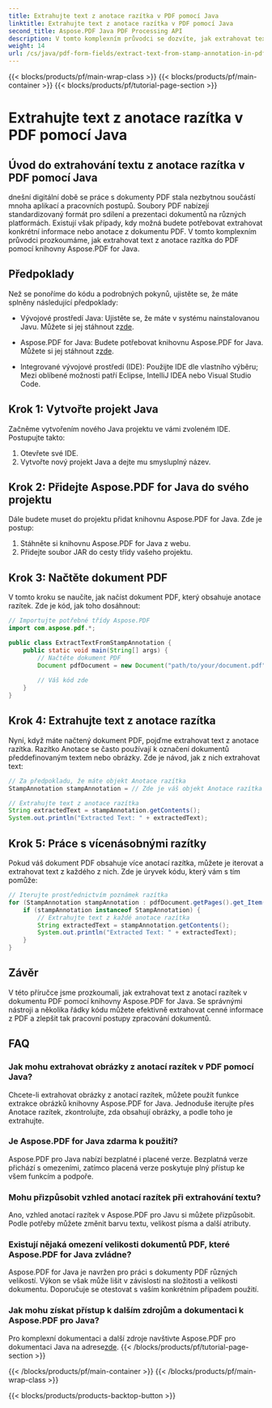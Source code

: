 ```yaml
---
title: Extrahujte text z anotace razítka v PDF pomocí Java
linktitle: Extrahujte text z anotace razítka v PDF pomocí Java
second_title: Aspose.PDF Java PDF Processing API
description: V tomto komplexním průvodci se dozvíte, jak extrahovat text z anotací razítek v PDF pomocí Javy. Pro efektivní zpracování PDF dokumentů použijte Aspose.PDF for Java.
weight: 14
url: /cs/java/pdf-form-fields/extract-text-from-stamp-annotation-in-pdf-using-java/
---
```


{{< blocks/products/pf/main-wrap-class >}}
{{< blocks/products/pf/main-container >}}
{{< blocks/products/pf/tutorial-page-section >}}

# Extrahujte text z anotace razítka v PDF pomocí Java


## Úvod do extrahování textu z anotace razítka v PDF pomocí Java

dnešní digitální době se práce s dokumenty PDF stala nezbytnou součástí mnoha aplikací a pracovních postupů. Soubory PDF nabízejí standardizovaný formát pro sdílení a prezentaci dokumentů na různých platformách. Existují však případy, kdy možná budete potřebovat extrahovat konkrétní informace nebo anotace z dokumentu PDF. V tomto komplexním průvodci prozkoumáme, jak extrahovat text z anotace razítka do PDF pomocí knihovny Aspose.PDF for Java.

## Předpoklady

Než se ponoříme do kódu a podrobných pokynů, ujistěte se, že máte splněny následující předpoklady:

-  Vývojové prostředí Java: Ujistěte se, že máte v systému nainstalovanou Javu. Můžete si jej stáhnout z[zde](https://www.java.com/download/).

-  Aspose.PDF for Java: Budete potřebovat knihovnu Aspose.PDF for Java. Můžete si jej stáhnout z[zde](https://releases.aspose.com/pdf/java/).

- Integrované vývojové prostředí (IDE): Použijte IDE dle vlastního výběru; Mezi oblíbené možnosti patří Eclipse, IntelliJ IDEA nebo Visual Studio Code.

## Krok 1: Vytvořte projekt Java

Začněme vytvořením nového Java projektu ve vámi zvoleném IDE. Postupujte takto:

1. Otevřete své IDE.
2. Vytvořte nový projekt Java a dejte mu smysluplný název.

## Krok 2: Přidejte Aspose.PDF for Java do svého projektu

Dále budete muset do projektu přidat knihovnu Aspose.PDF for Java. Zde je postup:

1. Stáhněte si knihovnu Aspose.PDF for Java z webu.
2. Přidejte soubor JAR do cesty třídy vašeho projektu.

## Krok 3: Načtěte dokument PDF

V tomto kroku se naučíte, jak načíst dokument PDF, který obsahuje anotace razítek. Zde je kód, jak toho dosáhnout:

```java
// Importujte potřebné třídy Aspose.PDF
import com.aspose.pdf.*;

public class ExtractTextFromStampAnnotation {
    public static void main(String[] args) {
        // Načtěte dokument PDF
        Document pdfDocument = new Document("path/to/your/document.pdf");
        
        // Váš kód zde
    }
}
```

## Krok 4: Extrahujte text z anotace razítka

Nyní, když máte načtený dokument PDF, pojďme extrahovat text z anotace razítka. Razítko Anotace se často používají k označení dokumentů předdefinovaným textem nebo obrázky. Zde je návod, jak z nich extrahovat text:

```java
// Za předpokladu, že máte objekt Anotace razítka
StampAnnotation stampAnnotation = // Zde je váš objekt Anotace razítka

// Extrahujte text z anotace razítka
String extractedText = stampAnnotation.getContents();
System.out.println("Extracted Text: " + extractedText);
```

## Krok 5: Práce s vícenásobnými razítky

Pokud váš dokument PDF obsahuje více anotací razítka, můžete je iterovat a extrahovat text z každého z nich. Zde je úryvek kódu, který vám s tím pomůže:

```java
// Iterujte prostřednictvím poznámek razítka
for (StampAnnotation stampAnnotation : pdfDocument.getPages().get_Item(1).getAnnotations()) {
    if (stampAnnotation instanceof StampAnnotation) {
        // Extrahujte text z každé anotace razítka
        String extractedText = stampAnnotation.getContents();
        System.out.println("Extracted Text: " + extractedText);
    }
}
```

## Závěr

V této příručce jsme prozkoumali, jak extrahovat text z anotací razítek v dokumentu PDF pomocí knihovny Aspose.PDF for Java. Se správnými nástroji a několika řádky kódu můžete efektivně extrahovat cenné informace z PDF a zlepšit tak pracovní postupy zpracování dokumentů.

## FAQ

### Jak mohu extrahovat obrázky z anotací razítek v PDF pomocí Java?

Chcete-li extrahovat obrázky z anotací razítek, můžete použít funkce extrakce obrázků knihovny Aspose.PDF for Java. Jednoduše iterujte přes Anotace razítek, zkontrolujte, zda obsahují obrázky, a podle toho je extrahujte.

### Je Aspose.PDF for Java zdarma k použití?

Aspose.PDF pro Java nabízí bezplatné i placené verze. Bezplatná verze přichází s omezeními, zatímco placená verze poskytuje plný přístup ke všem funkcím a podpoře.

### Mohu přizpůsobit vzhled anotací razítek při extrahování textu?

Ano, vzhled anotací razítek v Aspose.PDF pro Javu si můžete přizpůsobit. Podle potřeby můžete změnit barvu textu, velikost písma a další atributy.

### Existují nějaká omezení velikosti dokumentů PDF, které Aspose.PDF for Java zvládne?

Aspose.PDF for Java je navržen pro práci s dokumenty PDF různých velikostí. Výkon se však může lišit v závislosti na složitosti a velikosti dokumentu. Doporučuje se otestovat s vaším konkrétním případem použití.

### Jak mohu získat přístup k dalším zdrojům a dokumentaci k Aspose.PDF pro Java?

 Pro komplexní dokumentaci a další zdroje navštivte Aspose.PDF pro dokumentaci Java na adrese[zde](https://reference.aspose.com/pdf/java/).
{{< /blocks/products/pf/tutorial-page-section >}}

{{< /blocks/products/pf/main-container >}}
{{< /blocks/products/pf/main-wrap-class >}}

{{< blocks/products/products-backtop-button >}}
